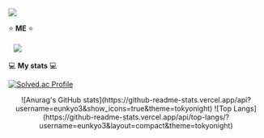 <img src="https://capsule-render.vercel.app/api?type=waving&color=auto&height=200&section=header&text=정은교&fontSize=90" />

:star: **ME** :star: <br><br>
<a href="https://instagram.com/kyo_0209_">
    <img 
        src="http://img.shields.io/badge/-Instagram-black?style=flat&logo=Instagram&link=https://instagram.com/kyo_0209_/"
        style="height : auto; margin-left : 10px; margin-right : 10px;"/>
</a>
<br><br>
:computer: **My stats** :computer:<br>

[![Solved.ac Profile](http://mazassumnida.wtf/api/v2/generate_badge?boj=kyoc)](https://solved.ac/kyoc/)
<br>
<div align="center">
![Anurag's GitHub stats](https://github-readme-stats.vercel.app/api?username=eunkyo3&show_icons=true&theme=tokyonight)
![Top Langs](https://github-readme-stats.vercel.app/api/top-langs/?username=eunkyo3&layout=compact&theme=tokyonight)
</div>
